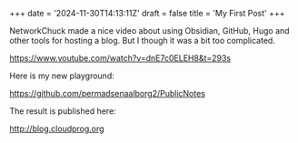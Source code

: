 +++
date = '2024-11-30T14:13:11Z'
draft = false
title = 'My First Post'
+++

NetworkChuck made a nice video about using Obsidian, GitHub, Hugo and other tools for hosting a blog. But I though it was a bit too complicated.

https://www.youtube.com/watch?v=dnE7c0ELEH8&t=293s

Here is my new playground:

https://github.com/permadsenaalborg2/PublicNotes

The result is published here:

http://blog.cloudprog.org

